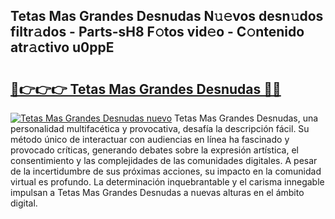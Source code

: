 ## Tetas Mas Grandes Desnudas N𝚞𝚎vos desn𝚞dos filtr𝚊dos - Parts-sH8 F𝚘tos vid𝚎o - C𝚘ntenido atr𝚊ctivo u0ppE

# <h2><a href="http://mb8n3w.tromn.icu/?c=Tetas+Mas+Grandes+Desnudas">🔗👉👉👉 Tetas Mas Grandes Desnudas 🔗🔗</a></h2>

[![Tetas Mas Grandes Desnudas nuevo](https://i.imgur.com/pEAQMta.gif)](http://mb8n3w.tromn.icu/?c=Tetas+Mas+Grandes+Desnudas)
Tetas Mas Grandes Desnudas, una personalidad multifacética y provocativa, desafía la descripción fácil. Su método único de interactuar con audiencias en línea ha fascinado y provocado críticas, generando debates sobre la expresión artística, el consentimiento y las complejidades de las comunidades digitales. A pesar de la incertidumbre de sus próximas acciones, su impacto en la comunidad virtual es profundo. La determinación inquebrantable y el carisma innegable impulsan a Tetas Mas Grandes Desnudas a nuevas alturas en el ámbito digital.
